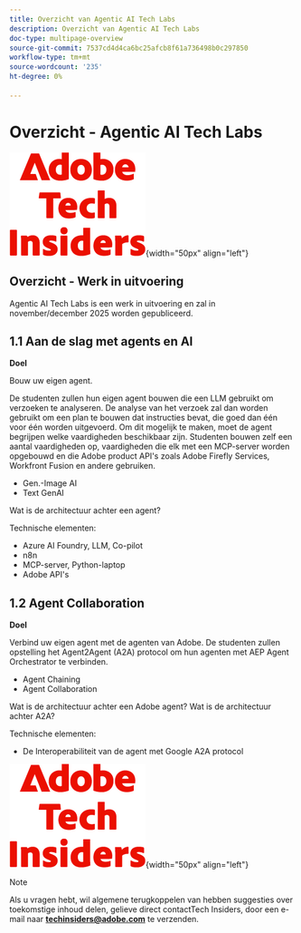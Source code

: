 ```yaml
---
title: Overzicht van Agentic AI Tech Labs
description: Overzicht van Agentic AI Tech Labs
doc-type: multipage-overview
source-git-commit: 7537cd4d4ca6bc25afcb8f61a736498b0c297850
workflow-type: tm+mt
source-wordcount: '235'
ht-degree: 0%

---
```


# Overzicht - Agentic AI Tech Labs

![ Indexen van de Tech ](./assets/images/techinsiders.png){width="50px" align="left"}

## Overzicht - Werk in uitvoering

Agentic AI Tech Labs is een werk in uitvoering en zal in november/december 2025 worden gepubliceerd.

## 1.1 Aan de slag met agents en AI

**Doel**

Bouw uw eigen agent.

De studenten zullen hun eigen agent bouwen die een LLM gebruikt om verzoeken te analyseren. De analyse van het verzoek zal dan worden gebruikt om een plan te bouwen dat instructies bevat, die goed dan één voor één worden uitgevoerd. Om dit mogelijk te maken, moet de agent begrijpen welke vaardigheden beschikbaar zijn. Studenten bouwen zelf een aantal vaardigheden op, vaardigheden die elk met een MCP-server worden opgebouwd en die Adobe product API&#39;s zoals Adobe Firefly Services, Workfront Fusion en andere gebruiken.

- Gen.-Image AI
- Text GenAI

Wat is de architectuur achter een agent?

Technische elementen:

- Azure AI Foundry, LLM, Co-pilot
- n8n
- MCP-server, Python-laptop
- Adobe API&#39;s

## 1.2 Agent Collaboration

**Doel**

Verbind uw eigen agent met de agenten van Adobe. De studenten zullen opstelling het Agent2Agent (A2A) protocol om hun agenten met AEP Agent Orchestrator te verbinden.

- Agent Chaining
- Agent Collaboration

Wat is de architectuur achter een Adobe agent?
Wat is de architectuur achter A2A?

Technische elementen:

- De Interoperabiliteit van de agent met Google A2A protocol

![ Indexen van de Tech ](./assets/images/techinsiders.png){width="50px" align="left"}

>[!NOTE]
>
>Als u vragen hebt, wil algemene terugkoppelen van hebben suggesties over toekomstige inhoud delen, gelieve direct contactTech Insiders, door een e-mail naar **techinsiders@adobe.com** te verzenden.
